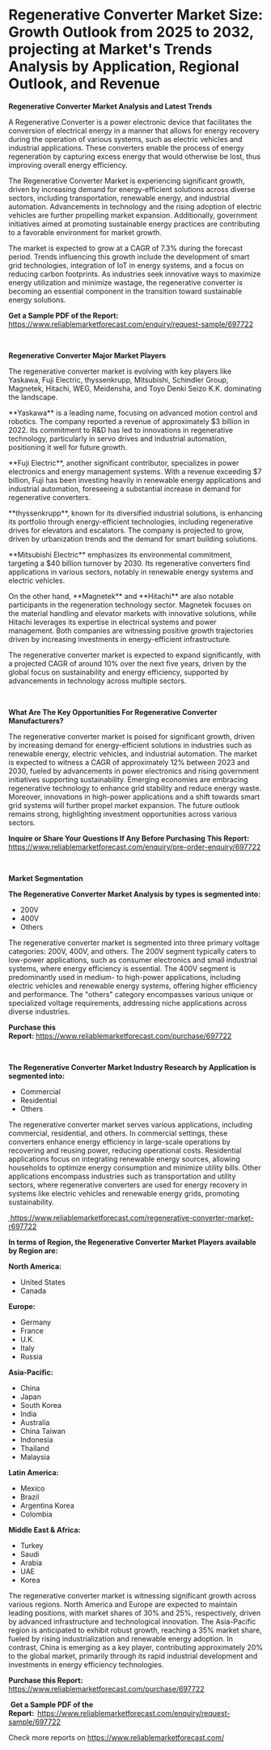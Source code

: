 <p><h1>Regenerative Converter Market Size: Growth Outlook from 2025 to 2032, projecting at Market's Trends Analysis by Application, Regional Outlook, and Revenue</h1></p><p><strong>Regenerative Converter Market Analysis and Latest Trends</strong></p>
<p><p>A Regenerative Converter is a power electronic device that facilitates the conversion of electrical energy in a manner that allows for energy recovery during the operation of various systems, such as electric vehicles and industrial applications. These converters enable the process of energy regeneration by capturing excess energy that would otherwise be lost, thus improving overall energy efficiency. </p><p>The Regenerative Converter Market is experiencing significant growth, driven by increasing demand for energy-efficient solutions across diverse sectors, including transportation, renewable energy, and industrial automation. Advancements in technology and the rising adoption of electric vehicles are further propelling market expansion. Additionally, government initiatives aimed at promoting sustainable energy practices are contributing to a favorable environment for market growth.</p><p>The market is expected to grow at a CAGR of 7.3% during the forecast period. Trends influencing this growth include the development of smart grid technologies, integration of IoT in energy systems, and a focus on reducing carbon footprints. As industries seek innovative ways to maximize energy utilization and minimize wastage, the regenerative converter is becoming an essential component in the transition toward sustainable energy solutions.</p></p>
<p><strong>Get a Sample PDF of the Report:&nbsp;</strong> <a href="https://www.reliablemarketforecast.com/enquiry/request-sample/697722?utm_campaign=2320&utm_medium=2&utm_source=Github&utm_content=ia&utm_term=23032025&utm_id=regenerative-converter">https://www.reliablemarketforecast.com/enquiry/request-sample/697722</a></p>
<p>&nbsp;</p>
<p><strong>Regenerative Converter Major Market Players</strong></p>
<p><p>The regenerative converter market is evolving with key players like Yaskawa, Fuji Electric, thyssenkrupp, Mitsubishi, Schindler Group, Magnetek, Hitachi, WEG, Meidensha, and Toyo Denki Seizo K.K. dominating the landscape.</p><p>**Yaskawa** is a leading name, focusing on advanced motion control and robotics. The company reported a revenue of approximately $3 billion in 2022. Its commitment to R&D has led to innovations in regenerative technology, particularly in servo drives and industrial automation, positioning it well for future growth.</p><p>**Fuji Electric**, another significant contributor, specializes in power electronics and energy management systems. With a revenue exceeding $7 billion, Fuji has been investing heavily in renewable energy applications and industrial automation, foreseeing a substantial increase in demand for regenerative converters.</p><p>**thyssenkrupp**, known for its diversified industrial solutions, is enhancing its portfolio through energy-efficient technologies, including regenerative drives for elevators and escalators. The company is projected to grow, driven by urbanization trends and the demand for smart building solutions.</p><p>**Mitsubishi Electric** emphasizes its environmental commitment, targeting a $40 billion turnover by 2030. Its regenerative converters find applications in various sectors, notably in renewable energy systems and electric vehicles.</p><p>On the other hand, **Magnetek** and **Hitachi** are also notable participants in the regeneration technology sector. Magnetek focuses on the material handling and elevator markets with innovative solutions, while Hitachi leverages its expertise in electrical systems and power management. Both companies are witnessing positive growth trajectories driven by increasing investments in energy-efficient infrastructure.</p><p>The regenerative converter market is expected to expand significantly, with a projected CAGR of around 10% over the next five years, driven by the global focus on sustainability and energy efficiency, supported by advancements in technology across multiple sectors.</p></p>
<p>&nbsp;</p>
<p><strong>What Are The Key Opportunities For Regenerative Converter Manufacturers?</strong></p>
<p><p>The regenerative converter market is poised for significant growth, driven by increasing demand for energy-efficient solutions in industries such as renewable energy, electric vehicles, and industrial automation. The market is expected to witness a CAGR of approximately 12% between 2023 and 2030, fueled by advancements in power electronics and rising government initiatives supporting sustainability. Emerging economies are embracing regenerative technology to enhance grid stability and reduce energy waste. Moreover, innovations in high-power applications and a shift towards smart grid systems will further propel market expansion. The future outlook remains strong, highlighting investment opportunities across various sectors.</p></p>
<p><strong>Inquire or Share Your Questions If Any Before Purchasing This Report:</strong> <a href="https://www.reliablemarketforecast.com/enquiry/pre-order-enquiry/697722?utm_campaign=2320&utm_medium=2&utm_source=Github&utm_content=ia&utm_term=23032025&utm_id=regenerative-converter">https://www.reliablemarketforecast.com/enquiry/pre-order-enquiry/697722</a></p>
<p>&nbsp;</p>
<p><strong>Market Segmentation</strong></p>
<p><strong>The Regenerative Converter Market Analysis by types is segmented into:</strong></p>
<p><ul><li>200V</li><li>400V</li><li>Others</li></ul></p>
<p><p>The regenerative converter market is segmented into three primary voltage categories: 200V, 400V, and others. The 200V segment typically caters to low-power applications, such as consumer electronics and small industrial systems, where energy efficiency is essential. The 400V segment is predominantly used in medium- to high-power applications, including electric vehicles and renewable energy systems, offering higher efficiency and performance. The "others" category encompasses various unique or specialized voltage requirements, addressing niche applications across diverse industries.</p></p>
<p><strong>Purchase this Report:&nbsp;</strong><a href="https://www.reliablemarketforecast.com/purchase/697722?utm_campaign=2320&utm_medium=2&utm_source=Github&utm_content=ia&utm_term=23032025&utm_id=regenerative-converter">https://www.reliablemarketforecast.com/purchase/697722</a></p>
<p>&nbsp;</p>
<p><strong>The Regenerative Converter Market Industry Research by Application is segmented into:</strong></p>
<p><ul><li>Commercial</li><li>Residential</li><li>Others</li></ul></p>
<p><p>The regenerative converter market serves various applications, including commercial, residential, and others. In commercial settings, these converters enhance energy efficiency in large-scale operations by recovering and reusing power, reducing operational costs. Residential applications focus on integrating renewable energy sources, allowing households to optimize energy consumption and minimize utility bills. Other applications encompass industries such as transportation and utility sectors, where regenerative converters are used for energy recovery in systems like electric vehicles and renewable energy grids, promoting sustainability.</p></p>
<p><a href="https://www.reliablemarketforecast.com/regenerative-converter-market-r697722?utm_campaign=2320&utm_medium=2&utm_source=Github&utm_content=ia&utm_term=23032025&utm_id=regenerative-converter">&nbsp;https://www.reliablemarketforecast.com/regenerative-converter-market-r697722</a></p>
<p><strong>In terms of Region, the Regenerative Converter Market Players available by Region are:</strong></p>
<p>
    <p> <strong> North America: </strong>
        <ul>
            <li>United States</li>
            <li>Canada</li>
        </ul>
        </p> 
    <p> <strong> Europe: </strong>
        <ul>
            <li>Germany</li>
            <li>France</li>
            <li>U.K.</li>
            <li>Italy</li>
            <li>Russia</li>
        </ul>
        </p> 
    <p> <strong> Asia-Pacific: </strong>
        <ul>
            <li>China</li>
            <li>Japan</li>
            <li>South Korea</li>
            <li>India</li>
            <li>Australia</li>
            <li>China Taiwan</li>
            <li>Indonesia</li>
            <li>Thailand</li>
            <li>Malaysia</li>
        </ul>
        </p> 
    <p> <strong> Latin America: </strong>
        <ul>
            <li>Mexico</li>
            <li>Brazil</li>
            <li>Argentina Korea</li>
            <li>Colombia</li>
        </ul>
        </p> 
    <p> <strong> Middle East & Africa: </strong>
        <ul>
            <li>Turkey</li>
            <li>Saudi</li>
            <li>Arabia</li>
            <li>UAE</li>
            <li>Korea</li>
        </ul>
    </p>
    </p>
<p><p>The regenerative converter market is witnessing significant growth across various regions. North America and Europe are expected to maintain leading positions, with market shares of 30% and 25%, respectively, driven by advanced infrastructure and technological innovation. The Asia-Pacific region is anticipated to exhibit robust growth, reaching a 35% market share, fueled by rising industrialization and renewable energy adoption. In contrast, China is emerging as a key player, contributing approximately 20% to the global market, primarily through its rapid industrial development and investments in energy efficiency technologies.</p></p>
<p><strong>Purchase this Report: </strong><a href="https://www.reliablemarketforecast.com/purchase/697722?utm_campaign=2320&utm_medium=2&utm_source=Github&utm_content=ia&utm_term=23032025&utm_id=regenerative-converter">https://www.reliablemarketforecast.com/purchase/697722</a></p>
<p>&nbsp;<strong>Get a Sample PDF of the Report:&nbsp;&nbsp;</strong><a href="https://www.reliablemarketforecast.com/enquiry/request-sample/697722?utm_campaign=2320&utm_medium=2&utm_source=Github&utm_content=ia&utm_term=23032025&utm_id=regenerative-converter">https://www.reliablemarketforecast.com/enquiry/request-sample/697722</a></p>
<p><strong></strong></p>
<p>Check more reports on <a href="https://www.reliablemarketforecast.com/?utm_campaign=2320&utm_medium=2&utm_source=Github&utm_content=ia&utm_term=23032025&utm_id=regenerative-converter">https://www.reliablemarketforecast.com/</a></p>